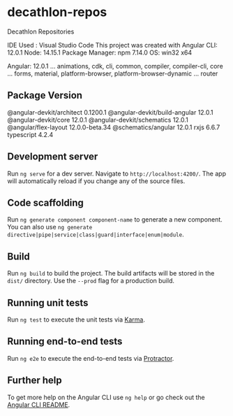# decathlon-repos

Decathlon Repositories

IDE Used : Visual Studio Code
This project was created with
Angular CLI: 12.0.1
Node: 14.15.1
Package Manager: npm 7.14.0
OS: win32 x64

Angular: 12.0.1
... animations, cdk, cli, common, compiler, compiler-cli, core
... forms, material, platform-browser, platform-browser-dynamic
... router

Package                         Version
---------------------------------------------------------
@angular-devkit/architect       0.1200.1
@angular-devkit/build-angular   12.0.1
@angular-devkit/core            12.0.1
@angular-devkit/schematics      12.0.1
@angular/flex-layout            12.0.0-beta.34
@schematics/angular             12.0.1
rxjs                            6.6.7
typescript                      4.2.4

## Development server

Run `ng serve` for a dev server. Navigate to `http://localhost:4200/`. The app will automatically reload if you change any of the source files.

## Code scaffolding

Run `ng generate component component-name` to generate a new component. You can also use `ng generate directive|pipe|service|class|guard|interface|enum|module`.

## Build

Run `ng build` to build the project. The build artifacts will be stored in the `dist/` directory. Use the `--prod` flag for a production build.

## Running unit tests

Run `ng test` to execute the unit tests via [Karma](https://karma-runner.github.io).

## Running end-to-end tests

Run `ng e2e` to execute the end-to-end tests via [Protractor](http://www.protractortest.org/).

## Further help

To get more help on the Angular CLI use `ng help` or go check out the [Angular CLI README](https://github.com/angular/angular-cli/blob/master/README.md).

